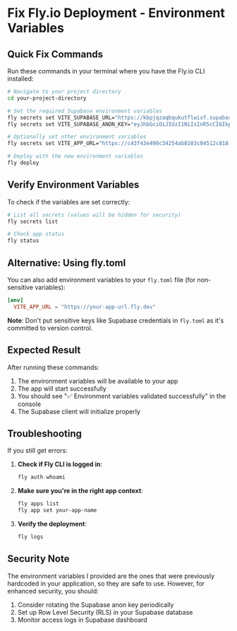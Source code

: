# Fix Fly.io Deployment - Environment Variables

## Quick Fix Commands

Run these commands in your terminal where you have the Fly.io CLI installed:

```bash
# Navigate to your project directory
cd your-project-directory

# Set the required Supabase environment variables
fly secrets set VITE_SUPABASE_URL="https://kbpjqzaqbqukutflwixf.supabase.co"
fly secrets set VITE_SUPABASE_ANON_KEY="eyJhbGciOiJIUzI1NiIsInR5cCI6IkpXVCJ9.eyJpc3MiOiJzdXBhYmFzZSIsInJlZiI6ImticGpxemFxYnF1a3V0Zmx3aXhmIiwicm9sZSI6ImFub24iLCJpYXQiOjE3NDc1NjMzNzcsImV4cCI6MjA2MzEzOTM3N30.3EdAkGlyFv1JRaRw9OFMyA5AkkKoXp0hdX1bFWpLVMc"

# Optionally set other environment variables
fly secrets set VITE_APP_URL="https://c43f43e498c34254ab8103c04512c818-dec0e02b99334877878040d0a.fly.dev"

# Deploy with the new environment variables
fly deploy
```

## Verify Environment Variables

To check if the variables are set correctly:

```bash
# List all secrets (values will be hidden for security)
fly secrets list

# Check app status
fly status
```

## Alternative: Using fly.toml

You can also add environment variables to your `fly.toml` file (for non-sensitive variables):

```toml
[env]
  VITE_APP_URL = "https://your-app-url.fly.dev"
```

**Note**: Don't put sensitive keys like Supabase credentials in `fly.toml` as it's committed to version control.

## Expected Result

After running these commands:

1. The environment variables will be available to your app
2. The app will start successfully
3. You should see "✅ Environment variables validated successfully" in the console
4. The Supabase client will initialize properly

## Troubleshooting

If you still get errors:

1. **Check if Fly CLI is logged in**:

   ```bash
   fly auth whoami
   ```

2. **Make sure you're in the right app context**:

   ```bash
   fly apps list
   fly app set your-app-name
   ```

3. **Verify the deployment**:
   ```bash
   fly logs
   ```

## Security Note

The environment variables I provided are the ones that were previously hardcoded in your application, so they are safe to use. However, for enhanced security, you should:

1. Consider rotating the Supabase anon key periodically
2. Set up Row Level Security (RLS) in your Supabase database
3. Monitor access logs in Supabase dashboard
